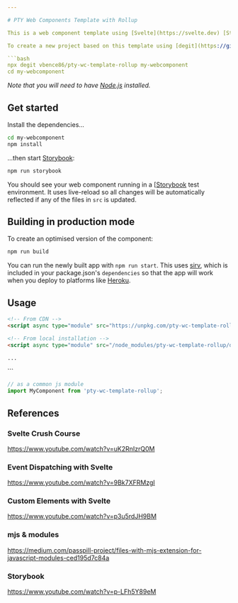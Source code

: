 ```yaml
---

# PTY Web Components Template with Rollup

This is a web component template using [Svelte](https://svelte.dev) [Storybook](https://rollupjs.org) and [Rollup](). 

To create a new project based on this template using [degit](https://github.com/Rich-Harris/degit):

```bash
npx degit vbence86/pty-wc-template-rollup my-webcomponent
cd my-webcomponent
```

*Note that you will need to have [Node.js](https://nodejs.org) installed.*


## Get started

Install the dependencies...

```bash
cd my-webcomponent
npm install
```

...then start [Storybook](https://rollupjs.org):

```bash
npm run storybook
```

You should see your web component running in a [[Storybook](https://rollupjs.org) test environment. It uses live-reload so all changes will be automatically reflected if any of the files in `src` is updated.

## Building in production mode

To create an optimised version of the component:

```bash
npm run build
```

You can run the newly built app with `npm run start`. This uses [sirv](https://github.com/lukeed/sirv), which is included in your package.json's `dependencies` so that the app will work when you deploy to platforms like [Heroku](https://heroku.com).

## Usage
```html
<!-- From CDN -->
<script async type="module" src="https://unpkg.com/pty-wc-template-rollup@1.0.0/dist/bundle.js"></script>

<!-- From local installation -->
<script async type="module" src="/node_modules/pty-wc-template-rollup/dist/bundle.js"></script>

...
```


<body>
  <pty-scoreboard />
</body>
```

```js
// as a common js module
import MyComponent from 'pty-wc-template-rollup';
````

## References
### Svelte Crush Course
https://www.youtube.com/watch?v=uK2RnIzrQ0M

### Event Dispatching with Svelte
https://www.youtube.com/watch?v=9Bk7XFRMzgI

### Custom Elements with Svelte
https://www.youtube.com/watch?v=p3u5rdJH9BM

### mjs & modules
https://medium.com/passpill-project/files-with-mjs-extension-for-javascript-modules-ced195d7c84a

### Storybook
https://www.youtube.com/watch?v=p-LFh5Y89eM
